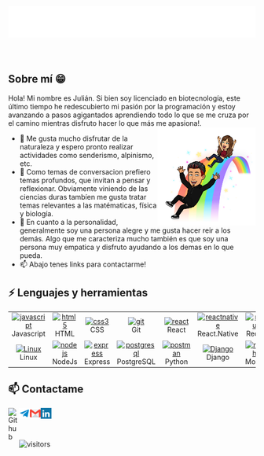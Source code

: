 <br>
<h1 align="center">
  <img src="https://raw.githubusercontent.com/julyanpatricio/JulyanPatricio/master/name.svg" alt="Julyan Patricio" />
</h1>
<br>

<h2 align="left">Sobre mí 😁</h2>
Hola! Mi nombre es Julián. Si bien soy licenciado en biotecnología, este último tiempo he redescubierto mi pasión por la programación y estoy avanzando a pasos agigantados aprendiendo todo lo que se me cruza por el camino mientras disfruto hacer lo que más me apasiona!. 
<a href="https://samujjwaal.tech/"><img src="Bitmoji.png" align="right" height="200" /></a>

- 🌱 Me gusta mucho disfrutar de la naturaleza y espero pronto realizar actividades como senderismo, alpinismo, etc.
- 💬 Como temas de conversacion prefiero temas profundos, que invitan a pensar y reflexionar. Obviamente viniendo de las ciencias duras tambíen me gusta tratar temas relevantes a las matématicas, física y biología.
- 👯 En cuanto a la personalidad, generalmente soy una persona alegre y me gusta hacer reir a los demás. Algo que me caracteriza mucho también es que soy una persona muy empatica y disfruto ayudando a los demas en lo que pueda.
- 📫 Abajo tenes links para contactarme!


<h2 align="left">⚡ Lenguajes y herramientas</h2>
<table>
  <tr>
    <td align="center" width="96"> 
    <a href="https://developer.mozilla.org/en-US/docs/Web/JavaScript" target="_blank"> <img src="https://upload.wikimedia.org/wikipedia/commons/thumb/9/99/Unofficial_JavaScript_logo_2.svg/1024px-Unofficial_JavaScript_logo_2.svg.png" alt="javascript" width="40" height="40"/> </a>
    <br>Javascript
    </td>
    <td align="center" width="96"> 
<a href="https://www.w3.org/html/" target="_blank"> <img src="https://upload.wikimedia.org/wikipedia/commons/thumb/3/38/HTML5_Badge.svg/600px-HTML5_Badge.svg.png" alt="html5" width="40" height="40"/> </a>
<br>HTML
    </td>
    <td align="center" width="96"> 
<a href="https://www.w3schools.com/css/" target="_blank"> <img src="https://cdn4.iconfinder.com/data/icons/social-media-logos-6/512/121-css3-512.png" alt="css3" width="40" height="40"/> </a> 
<br>CSS
    </td>
    <td align="center" width="96">  
<a href="https://git-scm.com/" target="_blank"> <img src="https://www.vectorlogo.zone/logos/git-scm/git-scm-icon.svg" alt="git" width="40" height="40"/> </a>
<br>Git
    </td>
    <td align="center" width="96"> 
<a href="https://reactjs.org/" target="_blank"> <img src="https://seeklogo.com/images/R/react-logo-7B3CE81517-seeklogo.com.png" alt="react" width="40" height="40"/> </a> 
<br>React
    </td>
    <td align="center" width="96"> 
<a href="https://reactnative.dev/" target="_blank"> <img src="https://reactnative.dev/img/header_logo.svg" alt="reactnative" width="40" height="40"/> </a>
<br>React.Native
    </td>
    <td align="center" width="96">  
<a href="https://redux.js.org" target="_blank"> <img src="https://seeklogo.com/images/R/redux-logo-9CA6836C12-seeklogo.com.png" alt="redux" width="40" height="40"/> </a>
<br>Redux
    </td>
    <td align="center" width="96"> 
<a href="https://babeljs.io/" target="_blank"> <img src="https://www.vectorlogo.zone/logos/babeljs/babeljs-icon.svg" alt="babel" width="40" height="40"/> </a>
<br>Babel
    </td>
  </tr>
  <tr>
    <td align="center" width="96">  <a href="https://linuxmint.com/" target="_blank"> <img src="https://upload.wikimedia.org/wikipedia/commons/thumb/3/35/Tux.svg/165px-Tux.svg.png" alt="Linux" width="40" height="40"/> </a>
  <br>Linux
      </td>
    <td align="center" width="96"> 
<a href="https://nodejs.org" target="_blank"> <img src="https://cdn.pixabay.com/photo/2015/04/23/17/41/node-js-736399_960_720.png" alt="nodejs" height="40"/> </a>
<br>NodeJs
    </td>
    <td align="center" width="96"> 
<a href="https://expressjs.com" target="_blank"> <img src="https://i.cloudup.com/zfY6lL7eFa-3000x3000.png" alt="express" height="40"/> </a>
<br>Express
    </td>
    <td align="center" width="96">  
<a href="https://www.postgresql.org" target="_blank"> <img src="https://upload.wikimedia.org/wikipedia/commons/thumb/2/29/Postgresql_elephant.svg/1200px-Postgresql_elephant.svg.png" alt="postgresql" width="40" height="40"/> </a>
<br>PostgreSQL
    </td>
    <td align="center" width="96">  
<a href="https://www.python.org" target="_blank"> <img src="https://upload.wikimedia.org/wikipedia/commons/thumb/c/c3/Python-logo-notext.svg/110px-Python-logo-notext.svg.png" alt="postman" width="40" height="40"/> </a>
<br>Python
    </td>
    <td align="center" width="96"> 
<a href="https://www.djangoproject.com/" target="_blank"> <img src="https://static.djangoproject.com/img/logos/django-logo-negative.png" alt="Django" width="40" height="40"/> </a> 
<br>Django
    </td>
    <td align="center" width="96">  
<a href="https://mochajs.org" target="_blank"> <img src="https://www.vectorlogo.zone/logos/mochajs/mochajs-icon.svg" alt="mocha" width="40" height="40"/> </a>
<br>Mocha
    </td>
    <td align="center" width="96"> 
<a href="https://www.typescriptlang.org/" target="_blank"> <img src="https://upload.wikimedia.org/wikipedia/commons/thumb/4/4c/Typescript_logo_2020.svg/1200px-Typescript_logo_2020.svg.png" alt="typescript" width="40" height="40"/> </a>
<br>TypeScript
    </td>
  </tr>
</table>

<h2>📫 Contactame</h2>
<a href="https://github.com/julyanpatricio/">
  <img align="left" alt="Github" width="22px" src="https://cdn.jsdelivr.net/npm/simple-icons@v3/icons/github.svg" />
</a>
<a href="https://t.me/julyanpatricio">
  <img align="left" alt="Telegram" width="22px" src="icons/telegram.svg"" />
</a>
<a href="julyan.patricio@gmail.com">
  <img align="left" alt="Gmail" width="22px" src= "icons/gmail.svg" />
</a>
<a href="https://www.linkedin.com/julianrodriguezdev">
  <img align="left" alt="Gmail" width="22px" src="icons/linkedin.svg" />
</a>
<br>
<br>
<br>

![visitors](https://visitor-badge.glitch.me/badge?page_id=julyanpatricio.julyanpatricio)
